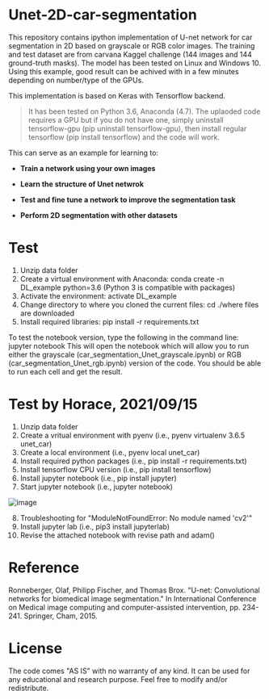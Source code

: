 # Unet-2D-car-segmentation
This repository contains ipython implementation of U-net network for car segmentation in 2D based on grayscale or RGB color images. The training and test dataset are from carvana Kaggel challenge (144 images and 144 ground-truth masks). The model has been tested on Linux and Windows 10. Using this example, good result can be achived with in a few minutes depending on number/type of the GPUs.

This implementation is based on Keras with Tensorflow backend. 

> It has been tested on Python 3.6, Anaconda (4.7). 
> The uplaoded code requires a GPU but if you do not have one, simply uninstall tensorflow-gpu (pip uninstall tensorflow-gpu), then install regular tensorflow (pip install tensorflow) and the code will work.


This can serve as an example for learning to:

  - **Train a network using your own images**
  
  - **Learn the structure of Unet netwrok**
  
  - **Test and fine tune a network to improve the segmentation task**
  
  - **Perform 2D segmentation with other datasets**


# Test
1. Unzip data folder
2. Create a virtual environment with Anaconda:  conda create -n DL_example python=3.6 (Python 3 is compatible with packages)
3. Activate the environment: activate DL_example
4. Change directory to where you cloned the current files: cd ./where files are downloaded
5. Install required libraries: pip install -r requirements.txt

To test the notebook version, type the following in the command line:  jupyter notebook
This will open the notebook which will allow you to run either the grayscale (car_segmentation_Unet_grayscale.ipynb) or RGB (car_segmentation_Unet_rgb.ipynb) version of the code. You should be able to run each cell and get the result.

# Test by Horace, 2021/09/15
1. Unzip data folder
2. Create a vritual environment with pyenv (i.e., pyenv virtualenv 3.6.5 unet_car)
3. Create a local environment (i.e., pyenv local unet_car)
4. Install required python packages (i.e., pip install -r requirements.txt)
5. Install tensorflow CPU version (i.e., pip install tensorflow)
6. Install jupyter notebook (i.e., pip install jupyter)
7. Start jupyter notebook (i.e., jupyter notebook)

![image](https://user-images.githubusercontent.com/55008636/133459738-dba67e12-fd81-4e91-8ace-c09f727898fd.png)

8. Troubleshooting for "ModuleNotFoundError: No module named 'cv2'"
9. Install jupyter lab (i.e., pip3 install jupyterlab)
10. Revise the attached notebook with revise path and adam()

# Reference
Ronneberger, Olaf, Philipp Fischer, and Thomas Brox. "U-net: Convolutional networks for biomedical image segmentation." In International Conference on Medical image computing and computer-assisted intervention, pp. 234-241. Springer, Cham, 2015.

# License
The code comes "AS IS" with no warranty of any kind. It can be used for any educational and research purpose. Feel free to modify and/or redistribute.

